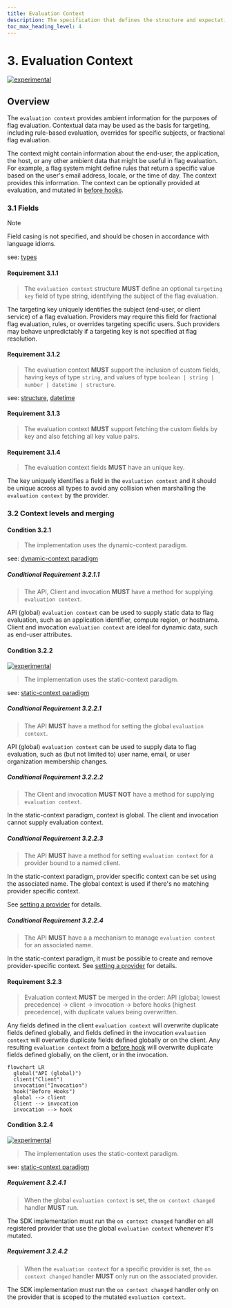 ```yaml
---
title: Evaluation Context
description: The specification that defines the structure and expectations of evaluation context.
toc_max_heading_level: 4
---
```


# 3. Evaluation Context

[![experimental](https://img.shields.io/static/v1?label=Status&message=experimental&color=orange)](https://github.com/open-feature/spec/tree/main/specification#experimental)

## Overview

The `evaluation context` provides ambient information for the purposes of flag evaluation. Contextual data may be used as the basis for targeting, including rule-based evaluation, overrides for specific subjects, or fractional flag evaluation.

The context might contain information about the end-user, the application, the host, or any other ambient data that might be useful in flag evaluation. For example, a flag system might define rules that return a specific value based on the user's email address, locale, or the time of day. The context provides this information. The context can be optionally provided at evaluation, and mutated in [before hooks](./04-hooks.md).

### 3.1 Fields

> [!NOTE]
> Field casing is not specified, and should be chosen in accordance with language idioms.

see: [types](../types.md)

#### Requirement 3.1.1

> The `evaluation context` structure **MUST** define an optional `targeting key` field of type string, identifying the subject of the flag evaluation.

The targeting key uniquely identifies the subject (end-user, or client service) of a flag evaluation. Providers may require this field for fractional flag evaluation, rules, or overrides targeting specific users. Such providers may behave unpredictably if a targeting key is not specified at flag resolution.

#### Requirement 3.1.2

> The evaluation context **MUST** support the inclusion of custom fields, having keys of type `string`, and values of type `boolean | string | number | datetime | structure`.

see: [structure](../types.md#structure), [datetime](../types.md#datetime)

#### Requirement 3.1.3

> The evaluation context **MUST** support fetching the custom fields by key and also fetching all key value pairs.

#### Requirement 3.1.4

> The evaluation context fields **MUST** have an unique key.

The key uniquely identifies a field in the `evaluation context` and it should be unique across all types to avoid any collision when marshalling the `evaluation context` by the provider.

### 3.2 Context levels and merging

#### Condition 3.2.1

> The implementation uses the dynamic-context paradigm.

see: [dynamic-context paradigm](../glossary.md#dynamic-context-paradigm)

##### Conditional Requirement 3.2.1.1

> The API, Client and invocation **MUST** have a method for supplying `evaluation context`.

API (global) `evaluation context` can be used to supply static data to flag evaluation, such as an application identifier, compute region, or hostname. Client and invocation `evaluation context` are ideal for dynamic data, such as end-user attributes.

#### Condition 3.2.2

[![experimental](https://img.shields.io/static/v1?label=Status&message=experimental&color=orange)](https://github.com/open-feature/spec/tree/main/specification#experimental)

> The implementation uses the static-context paradigm.

see: [static-context paradigm](../glossary.md#static-context-paradigm)

##### Conditional Requirement 3.2.2.1

> The API **MUST** have a method for setting the global `evaluation context`.

API (global) `evaluation context` can be used to supply data to flag evaluation, such as (but not limited to) user name, email, or user organization membership changes.

##### Conditional Requirement 3.2.2.2

> The Client and invocation **MUST NOT** have a method for supplying `evaluation context`.

In the static-context paradigm, context is global. The client and invocation cannot supply evaluation context.

##### Conditional Requirement 3.2.2.3

> The API **MUST** have a method for setting `evaluation context` for a provider bound to a named client.

In the static-context paradigm, provider specific context can be set using the associated name.
The global context is used if there's no matching provider specific context.

See [setting a provider](./01-flag-evaluation.md#setting-a-provider) for details.

##### Conditional Requirement 3.2.2.4

> The API **MUST** have a a mechanism to manage `evaluation context` for an associated name.

In the static-context paradigm, it must be possible to create and remove provider-specific context.
See [setting a provider](./01-flag-evaluation.md#setting-a-provider) for details.

#### Requirement 3.2.3

> Evaluation context **MUST** be merged in the order: API (global; lowest precedence) -> client -> invocation -> before hooks (highest precedence), with duplicate values being overwritten.

Any fields defined in the client `evaluation context` will overwrite duplicate fields defined globally, and fields defined in the invocation `evaluation context` will overwrite duplicate fields defined globally or on the client. Any resulting `evaluation context` from a [before hook](./04-hooks.md#requirement-434) will overwrite duplicate fields defined globally, on the client, or in the invocation.

```mermaid
flowchart LR
  global("API (global)")
  client("Client")
  invocation("Invocation")
  hook("Before Hooks")
  global --> client
  client --> invocation
  invocation --> hook
```

#### Condition 3.2.4

[![experimental](https://img.shields.io/static/v1?label=Status&message=experimental&color=orange)](https://github.com/open-feature/spec/tree/main/specification#experimental)

> The implementation uses the static-context paradigm.

see: [static-context paradigm](../glossary.md#static-context-paradigm)

##### Requirement 3.2.4.1

> When the global `evaluation context` is set, the `on context changed` handler **MUST** run.

The SDK implementation must run the `on context changed` handler on all registered provider that use the global `evaluation context` whenever it's mutated.

##### Requirement 3.2.4.2

> When the `evaluation context` for a specific provider is set, the `on context changed` handler **MUST** only run on the associated provider.

The SDK implementation must run the `on context changed` handler only on the provider that is scoped to the mutated `evaluation context`.